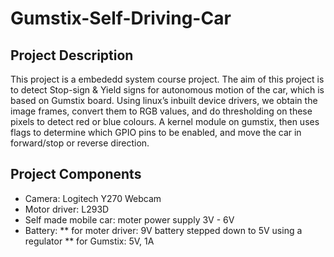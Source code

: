 # Gumstix-Self-Driving-Car
## Project Description
This project is a embededd system course project. The aim of this project is to detect Stop-sign & Yield signs for autonomous motion of the car, which is based on Gumstix board. Using linux’s inbuilt device drivers, we obtain the image frames, convert them to RGB values, and do thresholding on these pixels to detect red or blue colours. A kernel module on gumstix, then uses flags to determine which GPIO pins to be enabled, and move the car in forward/stop or reverse direction.
## Project Components
* Camera: Logitech Y270 Webcam
* Motor driver: L293D
* Self made mobile car: moter power supply 3V - 6V
* Battery: ** for moter driver: 9V battery stepped down to 5V using a regulator
           ** for Gumstix: 5V, 1A
